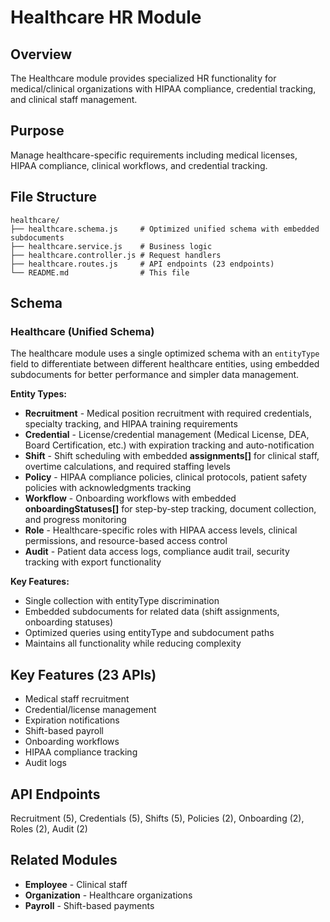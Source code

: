# Healthcare HR Module

## Overview
The Healthcare module provides specialized HR functionality for medical/clinical organizations with HIPAA compliance, credential tracking, and clinical staff management.

## Purpose
Manage healthcare-specific requirements including medical licenses, HIPAA compliance, clinical workflows, and credential tracking.

## File Structure
```
healthcare/
├── healthcare.schema.js     # Optimized unified schema with embedded subdocuments
├── healthcare.service.js    # Business logic
├── healthcare.controller.js # Request handlers
├── healthcare.routes.js     # API endpoints (23 endpoints)
└── README.md                # This file
```

## Schema

### Healthcare (Unified Schema)
The healthcare module uses a single optimized schema with an `entityType` field to differentiate between different healthcare entities, using embedded subdocuments for better performance and simpler data management.

**Entity Types:**
- **Recruitment** - Medical position recruitment with required credentials, specialty tracking, and HIPAA training requirements
- **Credential** - License/credential management (Medical License, DEA, Board Certification, etc.) with expiration tracking and auto-notification
- **Shift** - Shift scheduling with embedded **assignments[]** for clinical staff, overtime calculations, and required staffing levels
- **Policy** - HIPAA compliance policies, clinical protocols, patient safety policies with acknowledgments tracking
- **Workflow** - Onboarding workflows with embedded **onboardingStatuses[]** for step-by-step tracking, document collection, and progress monitoring
- **Role** - Healthcare-specific roles with HIPAA access levels, clinical permissions, and resource-based access control
- **Audit** - Patient data access logs, compliance audit trail, security tracking with export functionality

**Key Features:**
- Single collection with entityType discrimination
- Embedded subdocuments for related data (shift assignments, onboarding statuses)
- Optimized queries using entityType and subdocument paths
- Maintains all functionality while reducing complexity

## Key Features (23 APIs)
- Medical staff recruitment
- Credential/license management
- Expiration notifications
- Shift-based payroll
- Onboarding workflows
- HIPAA compliance tracking
- Audit logs

## API Endpoints
Recruitment (5), Credentials (5), Shifts (5), Policies (2), Onboarding (2), Roles (2), Audit (2)

## Related Modules
- **Employee** - Clinical staff
- **Organization** - Healthcare organizations
- **Payroll** - Shift-based payments
